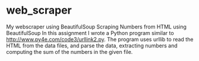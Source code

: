 # web_scraper
My webscraper using BeautifulSoup 
Scraping Numbers from HTML using BeautifulSoup 
  In this assignment I wrote a Python program similar to http://www.py4e.com/code3/urllink2.py. The program uses urllib to read the HTML from the data files, and parse the data, extracting numbers and computing the sum of the numbers in the given file.

